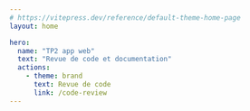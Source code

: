 ```yaml
---
# https://vitepress.dev/reference/default-theme-home-page
layout: home

hero:
  name: "TP2 app web"
  text: "Revue de code et documentation"
  actions:
    - theme: brand
      text: Revue de code
      link: /code-review
---
```

